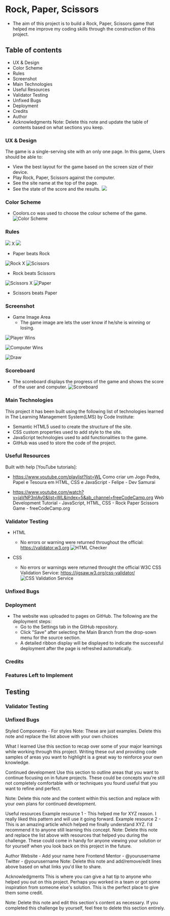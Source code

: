 # Rock, Paper, Scissors
- The aim of this project is to build a Rock, Paper, Scissors game that helped me improve my coding skills through the construction of this project.


## Table of contents
- UX & Design
- Color Scheme
- Rules
- Screenshot
- Main Technologies
- Useful Resources
- Validator Testing
- Unfixed Bugs
- Deployment
- Credits
- Author
- Acknowledgments
Note: Delete this note and update the table of contents based on what sections you keep.



### UX & Design
 
The game is a single-serving site with an only one page. In this game, Users should be able to:

- View the best layout for the game based on the screen size of their device.
- Play Rock, Paper, Scissors against the computer.
- See the site name at the top of the page.
- See the state of the score and the results.
![](assets/images/2022-10-01.png)


### Color Scheme

- Coolors.co was used to choose the colour scheme of the game.
![Color Scheme](assets/images/2022-10-01%20(8).png)
### Rules


![](assets/images/icon-paper.svg) X
![](assets/images/icon-rock.svg)
- Paper beats Rock

![Rock](assets/images/icon-rock.svg) X
![Scissors](assets/images/icon-scissors.svg)
- Rock beats Scissors

![Scissors](assets/images/icon-scissors.svg) X
![Paper](assets/images/icon-paper.svg)
- Scissors beats Paper


### Screenshot

- Game Image Area
  - The game image are lets the user know if he/she is winning or losing.

![Player Wins](assets/images/2022-10-01%20(5).png)



![Computer Wins](assets/images/2022-10-01%20(4).png)



![Draw](assets/images/2022-10-01%20(3).png)


### Scoreboard
 - The scoreboard displays the progress of the game and shows the score of the user and computer.
 ![Scoreboard](assets/images/2022-10-01%20(7).png)


### Main Technologies

This project it has been built using the following list of technologies learned in The Learning Management System(LMS) by Code Institute:

- Semantic HTML5 used to create the structure of the site.
- CSS custom properties used to add style to the site.
- JavaScript technologies used to add functionalities to the game.
- GitHub was used to store the code of the project.
### Useful Resources

  Built with help [YouTube tutorials]:

 - https://www.youtube.com/playlist?list=WL
Como criar um Jogo Pedra, Papel e Tesoura em HTML, CSS e JavaScript - 
Felipe - Dev Samurai


- https://www.youtube.com/watch?v=jaVNP3nIAv0&list=WL&index=5&ab_channel=freeCodeCamp.org
Web Development Tutorial - JavaScript, HTML, CSS - Rock Paper Scissors Game  - 
freeCodeCamp.org


### Validator Testing 

- HTML
  - No errors or warning were returned throughout the official:  https://validator.w3.org
![HTML Checker](assets/images/2022-10-01%20(9).png)

- CSS
  - No errors or warnings were returned throught the official W3C CSS Validation Service: https://jigsaw.w3.org/css-validator/
![CSS Validation Service](assets/images/2022-10-01%20(10).png)




### Unfixed Bugs



### Deployment

- The website was uploaded to pages on GitHub. The following are the deployment steps:
  - Go to the Settings tab in the GitHub repository.
  - Click "Save" after selecting the Main Branch from the drop-sown menu for the source section.
  - A detailed ribbon display will be displayed to indicate the successful deployment after the page is refreshed automatically.




### Credits 

### Features Left to Implement




## Testing 




### Validator Testing 



### Unfixed Bugs











Styled Components - For styles
Note: These are just examples. Delete this note and replace the list above with your own choices

What I learned
Use this section to recap over some of your major learnings while working through this project. Writing these out and providing code samples of areas you want to highlight is a great way to reinforce your own knowledge.



Continued development
Use this section to outline areas that you want to continue focusing on in future projects. These could be concepts you're still not completely comfortable with or techniques you found useful that you want to refine and perfect.

Note: Delete this note and the content within this section and replace with your own plans for continued development.

Useful resources
Example resource 1 - This helped me for XYZ reason. I really liked this pattern and will use it going forward.
Example resource 2 - This is an amazing article which helped me finally understand XYZ. I'd recommend it to anyone still learning this concept.
Note: Delete this note and replace the list above with resources that helped you during the challenge. These could come in handy for anyone viewing your solution or for yourself when you look back on this project in the future.

Author
Website - Add your name here
Frontend Mentor - @yourusername
Twitter - @yourusername
Note: Delete this note and add/remove/edit lines above based on what links you'd like to share.

Acknowledgments
This is where you can give a hat tip to anyone who helped you out on this project. Perhaps you worked in a team or got some inspiration from someone else's solution. This is the perfect place to give them some credit.

Note: Delete this note and edit this section's content as necessary. If you completed this challenge by yourself, feel free to delete this section entirely.


 
